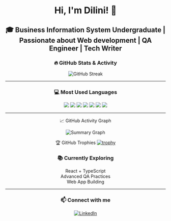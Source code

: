 <!-- Centered Layout Starts -->
<div align="center">

# Hi, I'm **Dilini**! 👋  
🎓 Business Information System Undergraduate  | Passionate about Web development | QA Engineer | Tech Writer
---



### 🔥 GitHub Stats & Activity
![GitHub Streak](https://github-readme-streak-stats.herokuapp.com/?user=DiliniApsara24&theme=tokyonight&hide_border=false)

---



### 💻 Most Used Languages

<img src="https://img.shields.io/badge/HTML-E34F26?logo=html5&logoColor=white" />
<img src="https://img.shields.io/badge/CSS-1572B6?logo=css3&logoColor=white" />
<img src="https://img.shields.io/badge/JavaScript-F7DF1E?logo=javascript&logoColor=black" />
<img src="https://img.shields.io/badge/React-20232A?logo=react&logoColor=61DAFB" />
<img src="https://img.shields.io/badge/TypeScript-007ACC?logo=typescript&logoColor=white" />
<img src="https://img.shields.io/badge/Node.js-43853D?logo=node-dot-js&logoColor=white" />
<img src="https://img.shields.io/badge/Git-F05032?logo=git&logoColor=white" />

---

📈 GitHub Activity Graph

![Summary Graph](https://github-profile-summary-cards.vercel.app/api/cards/profile-details?username=DiliniApsara24&theme=github_dark)


🏆 GitHub Trophies
[![trophy](https://github-profile-trophy.vercel.app/?username=DiliniApsara24&theme=onedark)](https://github.com/ryo-ma/github-profile-trophy)




### 📚 Currently Exploring
React + TypeScript  
Advanced QA Practices  
Web App Building  

---

### 📫 Connect with me

[![LinkedIn](https://img.shields.io/badge/LinkedIn-blue?logo=linkedin)](https://www.linkedin.com/in/dilini19/)

</div>
